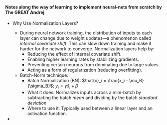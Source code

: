 #### Notes along the way of learning to implement neural-nets from scratch by The GREAT Andrej
- Why Use Normalization Layers?
    - During neural network training, the distribution of inputs to each layer can change due to weight updates—a phenomenon called *internal covariate shift*. This can slow down training and make it harder for the network to converge. Normalization layers help by:
        - Reducing the effect of internal covariate shift.
        - Enabling higher learning rates by stabilizing gradients.
        - Preventing certain neurons from dominating due to large values.
        - Acting as a form of regularization (reducing overfitting).
    - Batch-Norm technique:
        - Batch Normalization (BN): $\hat{x}_i = \frac{x_i - \mu_B}{\sigma_B}$; $y_i = \gamma \hat{x}_i + \beta$
        - What it does: Normalizes inputs across a mini-batch by subtracting the batch *mean* and dividing by the batch *standard deviation*
        - Where to use it: Typically used between a linear layer and an activation function.

- 
